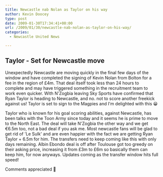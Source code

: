 ```yaml
---
title: Newcastle nab Nolan as Taylor on his way
author: Kevin Doocey
type: post
date: 2009-01-30T17:34:41+00:00
url: /2009/01/30/newcastle-nab-nolan-as-taylor-on-his-way/
categories:
  - Newcastle United News

---
```

## Taylor - Set for Newcastle move

Unexpectedly Newcastle are moving quickly in the final few days of the window and have completed the signing of Kevin Nolan from Bolton for a fee in the region of £4m. That deal itself took less than 24 hours to complete and may have triggered something in the recruitment team to work even quicker. With N'Zogbia leaving Sky Sports have confirmed that Ryan Taylor is heading to Newcastle, and no. not to score another freekick against us! Taylor is set to sign to the Magpies and I'm delighted with this 😀

Taylor who is known for his goal scoring abilities, against Newcastle, has been talks with the Toon Army since today and it seems he is prime to move to the North East. The deal will take N'Zogbia the other way and we get €6.5m too, not a bad deal if you ask me. Most newcastle fans will be glad to get rid of 'Le Sulk' and are even happier with the fact we are getting Ryan Taylor + 6.5m for him. The transfers need to keep coming like this with only days remaining. Albin Ebondo deal is off after Toulouse got too greedy on their asking price, increasing it from £3m to £6m so basically them can keep him, for now anyways. Updates coming as the transfer window hits full speed!

Comments appreciated 🙂

